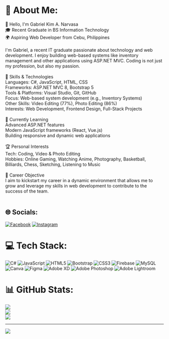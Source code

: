 # 💫 About Me:
👋 Hello, I'm Gabriel Kim A. Narvasa<br>🎓 Recent Graduate in BS Information Technology<br>🌍 Aspiring Web Developer from Cebu, Philippines<br><br>I'm Gabriel, a recent IT graduate passionate about technology and web development. I enjoy building web-based systems like inventory management and other applications using ASP.NET MVC. Coding is not just my profession, but also my passion. <br><br>🔧 Skills & Technologies<br>Languages: C#, JavaScript, HTML, CSS<br>Frameworks: ASP.NET MVC 8, Bootstrap 5<br>Tools & Platforms: Visual Studio, Git, GitHub<br>Focus: Web-based system development (e.g., Inventory Systems)<br>Other Skills: Video Editing (77%), Photo Editing (86%)<br>Interests: Web Development, Frontend Design, Full-Stack Projects<br><br>🌱 Currently Learning<br>Advanced ASP.NET features<br>Modern JavaScript frameworks (React, Vue.js)<br>Building responsive and dynamic web applications<br><br>🏆 Personal Interests<br>Tech: Coding, Video & Photo Editing<br>Hobbies: Online Gaming, Watching Anime, Photography, Basketball, Billiards, Chess, Sketching, Listening to Music<br><br>🎯 Career Objective<br>I aim to kickstart my career in a dynamic environment that allows me to grow and leverage my skills in web development to contribute to the success of the team.<br><br>


## 🌐 Socials:
[![Facebook](https://img.shields.io/badge/Facebook-%231877F2.svg?logo=Facebook&logoColor=white)](https://facebook.com/kim.narvasa1802) [![Instagram](https://img.shields.io/badge/Instagram-%23E4405F.svg?logo=Instagram&logoColor=white)](https://instagram.com/gkim.n) 

# 💻 Tech Stack:
![C#](https://img.shields.io/badge/c%23-%23239120.svg?style=plastic&logo=csharp&logoColor=white) ![JavaScript](https://img.shields.io/badge/javascript-%23323330.svg?style=plastic&logo=javascript&logoColor=%23F7DF1E) ![HTML5](https://img.shields.io/badge/html5-%23E34F26.svg?style=plastic&logo=html5&logoColor=white) ![Bootstrap](https://img.shields.io/badge/bootstrap-%238511FA.svg?style=plastic&logo=bootstrap&logoColor=white) ![CSS3](https://img.shields.io/badge/css3-%231572B6.svg?style=plastic&logo=css3&logoColor=white) ![Firebase](https://img.shields.io/badge/firebase-a08021?style=plastic&logo=firebase&logoColor=ffcd34) ![MySQL](https://img.shields.io/badge/mysql-4479A1.svg?style=plastic&logo=mysql&logoColor=white) ![Canva](https://img.shields.io/badge/Canva-%2300C4CC.svg?style=plastic&logo=Canva&logoColor=white) ![Figma](https://img.shields.io/badge/figma-%23F24E1E.svg?style=plastic&logo=figma&logoColor=white) ![Adobe XD](https://img.shields.io/badge/Adobe%20XD-470137?style=plastic&logo=Adobe%20XD&logoColor=#FF61F6) ![Adobe Photoshop](https://img.shields.io/badge/adobe%20photoshop-%2331A8FF.svg?style=plastic&logo=adobe%20photoshop&logoColor=white) ![Adobe Lightroom](https://img.shields.io/badge/Adobe%20Lightroom-31A8FF.svg?style=plastic&logo=Adobe%20Lightroom&logoColor=white)
# 📊 GitHub Stats:
![](https://github-readme-stats.vercel.app/api?username=kimnarvasa1802&theme=dark&hide_border=true&include_all_commits=false&count_private=false)<br/>
![](https://github-readme-streak-stats.herokuapp.com/?user=kimnarvasa1802&theme=dark&hide_border=true)<br/>
![](https://github-readme-stats.vercel.app/api/top-langs/?username=kimnarvasa1802&theme=dark&hide_border=true&include_all_commits=false&count_private=false&layout=compact)

---
[![](https://visitcount.itsvg.in/api?id=kimnarvasa1802&icon=0&color=8)](https://visitcount.itsvg.in)

<!-- Proudly created with GPRM ( https://gprm.itsvg.in ) -->
